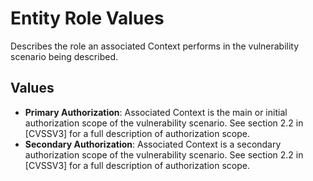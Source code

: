 # Entity Role Values

Describes the role an associated Context performs in the vulnerability scenario being described.

## Values

- **Primary Authorization**:  Associated Context is the main or initial authorization scope of the vulnerability scenario. See section 2.2 in [CVSSV3] for a full description of authorization scope.
- **Secondary Authorization**:  Associated Context is a secondary authorization scope of the vulnerability scenario. See section 2.2 in [CVSSV3] for a full description of authorization scope.

